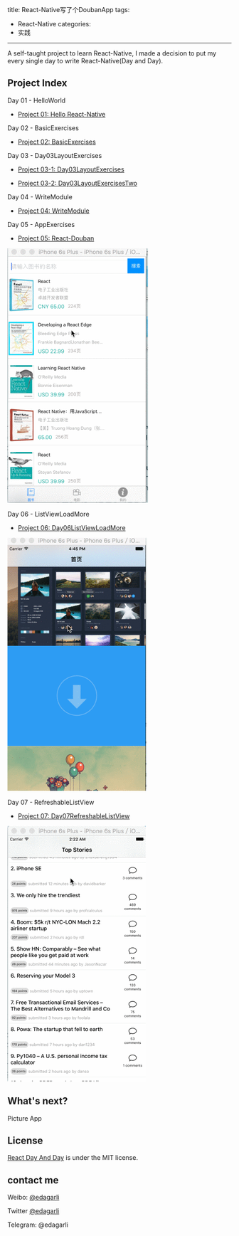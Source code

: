 title: React-Native写了个DoubanApp
tags:
  - React-Native
categories:
  - 实践
  
---

A self-taught project to learn React-Native, I made a decision to put my every single day to write React-Native(Day and Day).

## Project Index ##

Day 01 - HelloWorld
      
+ [Project 01: Hello React-Native](https://github.com/edagarli/ReactNativeDayAndDay/tree/master/Day01HelloWorld)

Day 02 - BasicExercises
      
+ [Project 02: BasicExercises](https://github.com/edagarli/ReactNativeDayAndDay/tree/master/Day02BasicExercises)

Day 03 - Day03LayoutExercises

+ [Project 03-1: Day03LayoutExercises](https://github.com/edagarli/ReactNativeDayAndDay/tree/master/Day03LayoutExercises)

+ [Project 03-2: Day03LayoutExercisesTwo](https://github.com/edagarli/ReactNativeDayAndDay/tree/master/Day03LayoutExercisesTwo)

Day 04 - WriteModule

+ [Project 04: WriteModule](https://github.com/edagarli/ReactNativeDayAndDay/tree/master/Day04WriteModule)

Day 05 - AppExercises

+ [Project 05: React-Douban](https://github.com/edagarli/React-Douban/)

![](/images/douban.gif)

Day 06 - ListViewLoadMore

+ [Project 06: Day06ListViewLoadMore](https://github.com/edagarli/ReactNativeDayAndDay/tree/master/Day06ListViewLoadMore)

![](/images/day06.gif)

Day 07 - RefreshableListView

+ [Project 07: Day07RefreshableListView](https://github.com/edagarli/ReactNativeDayAndDay/tree/master/Day07RefreshableListView)

![](/images/day07.gif)

## What's next? ##

Picture App

## License ##

[React Day And Day](https://github.com/edagarli/ReactNativeDayAndDay) is under the MIT license.

## contact me ##

Weibo: [@edagarli](http://weibo.com/edagarli)

Twitter [@edagarli](http://twitter.com/edagarli)

Telegram: @edagarli